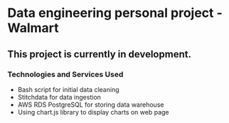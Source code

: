 # Data engineering personal project - Walmart

## This project is currently in development.

### Technologies and Services Used
- Bash script for initial data cleaning
- Stitchdata for data ingestion
- AWS RDS PostgreSQL for storing data warehouse
- Using chart.js library to display charts on web page
